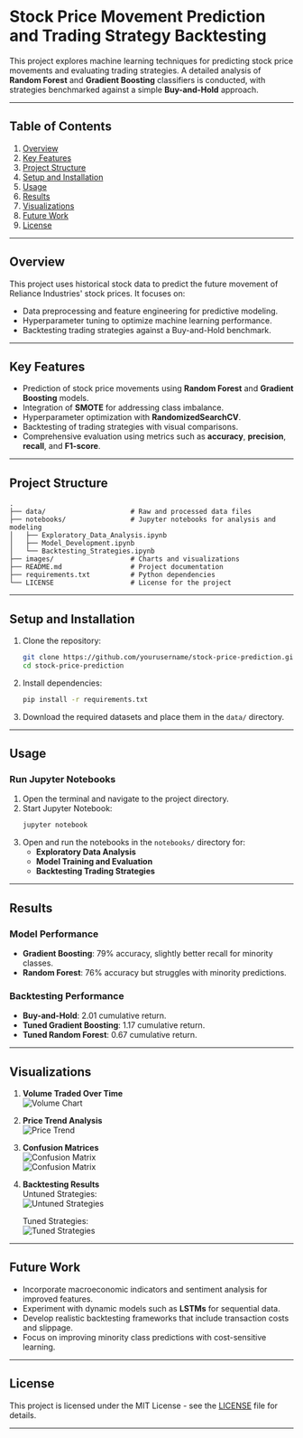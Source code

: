 
# **Stock Price Movement Prediction and Trading Strategy Backtesting**

This project explores machine learning techniques for predicting stock price movements and evaluating trading strategies. A detailed analysis of **Random Forest** and **Gradient Boosting** classifiers is conducted, with strategies benchmarked against a simple **Buy-and-Hold** approach.

---

## **Table of Contents**
1. [Overview](#overview)
2. [Key Features](#key-features)
3. [Project Structure](#project-structure)
4. [Setup and Installation](#setup-and-installation)
5. [Usage](#usage)
6. [Results](#results)
7. [Visualizations](#visualizations)
8. [Future Work](#future-work)
9. [License](#license)

---

## **Overview**

This project uses historical stock data to predict the future movement of Reliance Industries' stock prices. It focuses on:
- Data preprocessing and feature engineering for predictive modeling.
- Hyperparameter tuning to optimize machine learning performance.
- Backtesting trading strategies against a Buy-and-Hold benchmark.

---

## **Key Features**
- Prediction of stock price movements using **Random Forest** and **Gradient Boosting** models.
- Integration of **SMOTE** for addressing class imbalance.
- Hyperparameter optimization with **RandomizedSearchCV**.
- Backtesting of trading strategies with visual comparisons.
- Comprehensive evaluation using metrics such as **accuracy**, **precision**, **recall**, and **F1-score**.

---

## **Project Structure**
```
.
├── data/                     # Raw and processed data files
├── notebooks/                # Jupyter notebooks for analysis and modeling
│   ├── Exploratory_Data_Analysis.ipynb
│   ├── Model_Development.ipynb
│   └── Backtesting_Strategies.ipynb
├── images/                   # Charts and visualizations
├── README.md                 # Project documentation
├── requirements.txt          # Python dependencies
└── LICENSE                   # License for the project
```

---

## **Setup and Installation**

1. Clone the repository:
   ```bash
   git clone https://github.com/yourusername/stock-price-prediction.git
   cd stock-price-prediction
   ```

2. Install dependencies:
   ```bash
   pip install -r requirements.txt
   ```

3. Download the required datasets and place them in the `data/` directory.

---

## **Usage**

### **Run Jupyter Notebooks**
1. Open the terminal and navigate to the project directory.
2. Start Jupyter Notebook:
   ```bash
   jupyter notebook
   ```
3. Open and run the notebooks in the `notebooks/` directory for:
   - **Exploratory Data Analysis**
   - **Model Training and Evaluation**
   - **Backtesting Trading Strategies**

---

## **Results**

### **Model Performance**
- **Gradient Boosting**: 79% accuracy, slightly better recall for minority classes.
- **Random Forest**: 76% accuracy but struggles with minority predictions.

### **Backtesting Performance**
- **Buy-and-Hold**: 2.01 cumulative return.
- **Tuned Gradient Boosting**: 1.17 cumulative return.
- **Tuned Random Forest**: 0.67 cumulative return.

---

## **Visualizations**

1. **Volume Traded Over Time**  
   ![Volume Chart](images/volume_traded.png)

2. **Price Trend Analysis**  
   ![Price Trend](images/price_trend.png)

3. **Confusion Matrices**  
   ![Confusion Matrix](images/confusion_matrix_rf.png)  
   ![Confusion Matrix](images/confusion_matrix_gb.png)

4. **Backtesting Results**  
   Untuned Strategies:  
   ![Untuned Strategies](images/backtesting_untuned.png)  

   Tuned Strategies:  
   ![Tuned Strategies](images/backtesting_tuned.png)

---

## **Future Work**
- Incorporate macroeconomic indicators and sentiment analysis for improved features.
- Experiment with dynamic models such as **LSTMs** for sequential data.
- Develop realistic backtesting frameworks that include transaction costs and slippage.
- Focus on improving minority class predictions with cost-sensitive learning.

---

## **License**
This project is licensed under the MIT License - see the [LICENSE](LICENSE) file for details.

---

